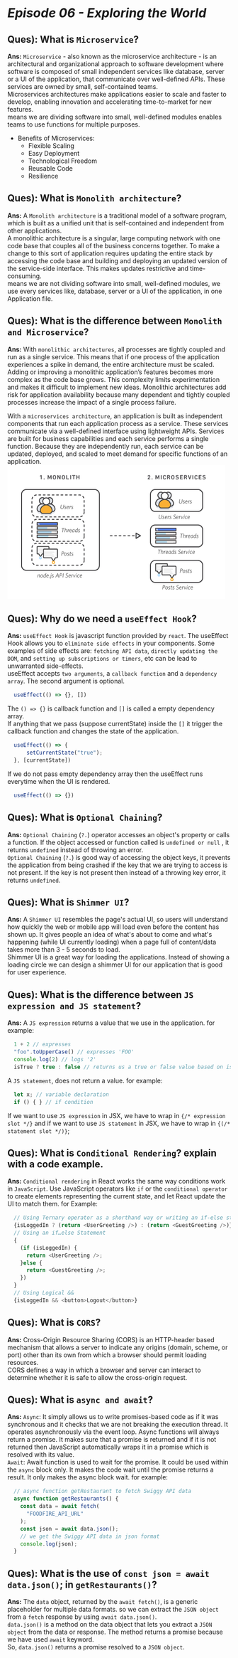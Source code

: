 # _Episode 06 - Exploring the World_


## Ques): What is `Microservice`?
**Ans:** `Microservice` - also known as the microservice architecture - is an architectural and organizational approach to software development where software is composed of small independent services like database, server or a UI of the application, that communicate over well-defined APIs. These services are owned by small, self-contained teams.<br/>
Microservices architectures make applications easier to scale and faster to develop, enabling innovation and accelerating time-to-market for new features.<br/>
means we are dividing software into small, well-defined modules enables teams to use functions for multiple purposes.

- Benefits of Microservices:
  - Flexible Scaling
  - Easy Deployment
  - Technological Freedom
  - Reusable Code
  - Resilience

## Ques): What is `Monolith architecture`?
**Ans:** A `Monolith architecture` is a traditional model of a software program, which is built as a unified unit that is self-contained and independent from other applications.<br/>
A monolithic architecture is a singular, large computing network with one code base that couples all of the business concerns together. To make a change to this sort of application requires updating the entire stack by accessing the code base and building and deploying an updated version of the service-side interface. This makes updates restrictive and time-consuming.<br/>
means we are not dividing software into small, well-defined modules, we use every services like, database, server or a UI of the application, in one Application file.

## Ques): What is the difference between `Monolith and Microservice`?
**Ans:** With `monolithic architectures`, all processes are tightly coupled and run as a single service. This means that if one process of the application experiences a spike in demand, the entire architecture must be scaled. Adding or improving a monolithic application’s features becomes more complex as the code base grows. This complexity limits experimentation and makes it difficult to implement new ideas. Monolithic architectures add risk for application availability because many dependent and tightly coupled processes increase the impact of a single process failure.

With a `microservices architecture`, an application is built as independent components that run each application process as a service. These services communicate via a well-defined interface using lightweight APIs. Services are built for business capabilities and each service performs a single function. Because they are independently run, each service can be updated, deployed, and scaled to meet demand for specific functions of an application.
![Monolith and Microservice](./monolith-microservices.png)

## Ques): Why do we need a `useEffect Hook`?
**Ans:** `useEffect Hook` is javascript function provided by `react`. The useEffect Hook allows you to  `eliminate side effects` in your components. Some examples of side effects are: `fetching API data`, `directly updating the DOM`, and `setting up subscriptions or timers`, etc can be lead to unwarranted side-effects.<br/>
useEffect accepts `two arguments`, a `callback function` and a `dependency array`. The second argument is optional.

```js
  useEffect(() => {}, [])
```
The `() => {}` is callback function and `[]` is called a empty dependency array. <br/>
If anything that we pass (suppose currentState) inside the `[]` it trigger the callback function and changes the state of the application.
```js
  useEffect(() => {
      setCurrentState("true");
  }, [currentState])
```
If we do not pass empty dependency array then the useEffect runs everytime when the UI is rendered.

```js
  useEffect(() => {})
```


## Ques): What is `Optional Chaining`?
**Ans:** `Optional Chaining` (`?.`) operator accesses an object's property or calls a function. If the object accessed or function called is `undefined or null` , it returns `undefined` instead of throwing an error.<br/>
`Optional Chaining` (`?.`) is good way of accessing the object keys, it prevents the application from being crashed if the key that we are trying to access is not present. If the key is not present then instead of a throwing key error, it returns `undefined`.


## Ques): What is `Shimmer UI`?
**Ans:** A `Shimmer UI` resembles the page's actual UI, so users will understand how quickly the web or mobile app will load even before the content has shown up. It gives people an idea of what's about to come and what's happening (while UI currently loading) when a page full of content/data takes more than 3 - 5 seconds to load.<br/>
Shimmer UI is a great way for loading the applications. Instead of showing a loading circle we can design a shimmer UI for our application that is good for user experience.


## Ques): What is the difference between `JS expression and JS statement`?
**Ans:** A `JS expression` returns a value that we use in the application. for example: 
```js
  1 + 2 // expresses 
  "foo".toUpperCase() // expresses 'FOO'
  console.log(2) // logs '2'
  isTrue ? true : false // returns us a true or false value based on isTrue value
```
A `JS statement`, does not return a value. for example:
```js
  let x; // variable declaration
  if () { } // if condition
```
If we want to use `JS expression` in JSX, we have to wrap in `{/* expression slot */}` and if we want to use `JS statement` in JSX, we have to wrap in `{(/* statement slot */)}`;


## Ques): What is `Conditional Rendering`? explain with a code example.
**Ans:** `Conditional rendering` in React works the same way conditions work in `JavaScript`. Use JavaScript operators like `if` or the `conditional operator` to create elements representing the current state, and let React update the UI to match them. for Example:
```js
  // Using Ternary operator as a shorthand way or writing an if-else statement
  {isLoggedIn ? (return <UserGreeting />) : (return <GuestGreeting />)};
  // Using an if…else Statement
  {
    (if (isLoggedIn) {
      return <UserGreeting />;
    }else {
      return <GuestGreeting />;
    })
  }
  // Using Logical &&
  {isLoggedIn && <button>Logout</button>}
```


## Ques): What is `CORS`?
**Ans:** Cross-Origin Resource Sharing (CORS) is an HTTP-header based mechanism that allows a server to indicate any origins (domain, scheme, or port) other than its own from which a browser should permit loading resources.<br/>
CORS defines a way in which a browser and server can interact to determine whether it is safe to allow the cross-origin request.


## Ques): What is `async and await`?
**Ans:** `Async`: It simply allows us to write promises-based code as if it was synchronous and it checks that we are not breaking the execution thread. It operates asynchronously via the event loop. Async functions will always return a promise. It makes sure that a promise is returned and if it is not returned then JavaScript automatically wraps it in a promise which is resolved with its value.<br/>
`Await`: Await function is used to wait for the promise. It could be used within the `async` block only. It makes the code wait until the promise returns a result. It only makes the async block wait.
for example: 
```js
  // async function getRestaurant to fetch Swiggy API data
  async function getRestaurants() {
    const data = await fetch(
      "FOODFIRE_API_URL"
    );
    const json = await data.json();
    // we get the Swiggy API data in json format
    console.log(json);
  }
```


## Ques): What is the use of `const json = await data.json()`; in `getRestaurants()`?
**Ans:** The `data` object, returned by the `await fetch()`, is a generic placeholder for multiple data formats.
so we can extract the `JSON object` from a `fetch` response by using `await data.json()`.<br/>
`data.json()` is a method on the data object that lets you extract a `JSON object` from the data or response. The method returns a promise because we have used `await` keyword.<br/>
So, `data.json()` returns a promise resolved to a `JSON object`.